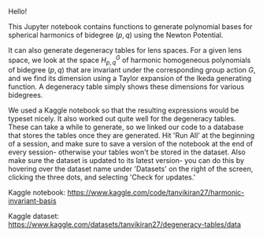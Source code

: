Hello!

This Jupyter notebook contains functions to generate polynomial bases for spherical harmonics of bidegree 
$(p,q)$ using the Newton Potential. 

It can also generate degeneracy tables for lens spaces. For a given lens space, we look at the space $H_{p,q}^G$ of 
harmonic homogeneous polynomials of bidegree $(p,q)$ that are invariant under the corresponding group action $G$,
and we find its dimension using a Taylor expansion of the Ikeda generating function. A degeneracy table simply shows these
dimensions for various bidegrees.

We used a Kaggle notebook so that the resulting expressions would be typeset nicely. It also worked out
quite well for the degeneracy tables. These can take a while to generate, so we linked our code to a database that stores the
tables once they are generated. Hit 'Run All' at the beginning of a session, and make sure to save a version of the notebook 
at the end of every session- otherwise your tables won't be stored in the dataset. Also make sure the dataset is updated to its latest version- you can do this by hovering over the dataset name under 'Datasets' on the right of the screen, clicking the three dots, and selecting 'Check for updates.'

Kaggle notebook: https://www.kaggle.com/code/tanvikiran27/harmonic-invariant-basis

Kaggle dataset: https://www.kaggle.com/datasets/tanvikiran27/degeneracy-tables/data
